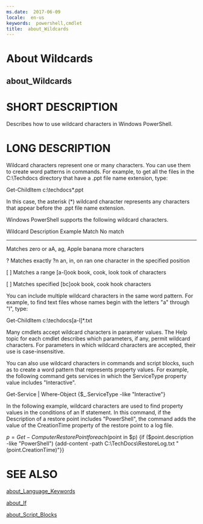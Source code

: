 ```yaml
---
ms.date:  2017-06-09
locale:  en-us
keywords:  powershell,cmdlet
title:  about_Wildcards
---
```


# About Wildcards
## about_Wildcards


# SHORT DESCRIPTION

Describes how to use wildcard characters in Windows PowerShell.

# LONG DESCRIPTION

Wildcard characters represent one or many characters. You can use them
to create word patterns in commands. For example, to get all the files
in the C:\Techdocs directory that have a .ppt file name extension, type:

Get-ChildItem c:\techdocs\*.ppt

In this case, the asterisk (*) wildcard character represents any characters
that appear before the .ppt file name extension.

Windows PowerShell supports the following wildcard characters.

Wildcard Description        Example  Match             No match
-------- ------------------ -------- ----------------- --------
Matches zero or    aA, ag, Apple      banana
more characters

?        Matches exactly    ?n       an, in, on        ran
one character in
the specified
position

[ ]      Matches a range    [a-l]ook book, cook, look  took
of characters

[ ]      Matches specified  [bc]ook  book, cook        hook
characters

You can include multiple wildcard characters in the same word pattern.
For example, to find text files whose names begin with the letters "a"
through "l", type:

Get-ChildItem c:\techdocs[a-l]*.txt

Many cmdlets accept wildcard characters in parameter values. The
Help topic for each cmdlet describes which parameters, if any, permit
wildcard characters. For parameters in which wildcard characters are
accepted, their use is case-insensitive.

You can also use wildcard characters in commands and script blocks, such as
to create a word pattern that represents property values. For example, the
following command gets services in which the ServiceType property value
includes "Interactive".

Get-Service | Where-Object {$_.ServiceType -like "Interactive"}

In the following example, wildcard characters are used to find property values
in the conditions of an If statement. In this command, if the Description of a
restore point includes "PowerShell", the command adds the value of the CreationTime
property of the restore point to a log file.

$p = Get-ComputerRestorePoint
foreach ($point in $p)
{if ($point.description -like "PowerShell")
{add-content -path C:\TechDocs\RestoreLog.txt "$($point.CreationTime)"}}

# SEE ALSO

[about_Language_Keywords](about_Language_Keywords.md)

[about_If](about_If.md)

[about_Script_Blocks](about_Script_Blocks.md)

